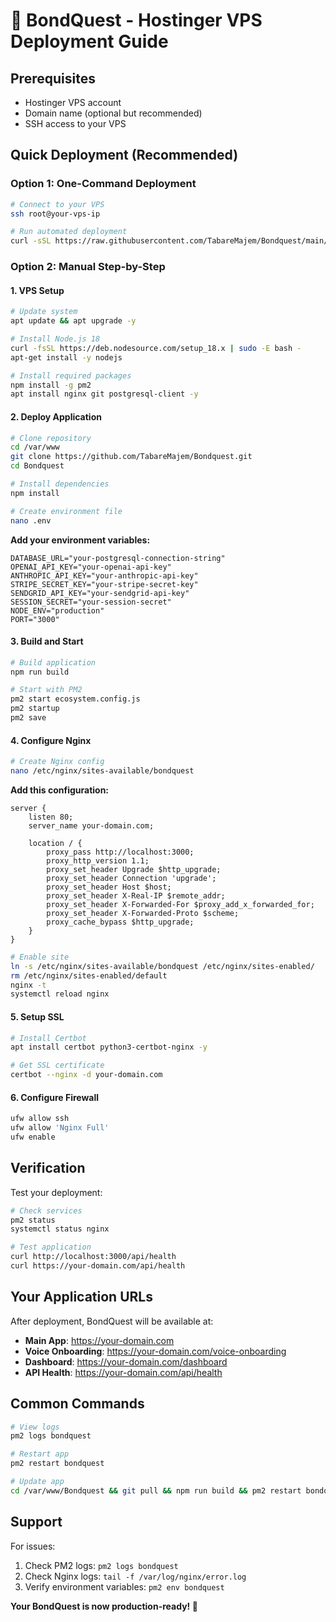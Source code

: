 # 🚀 BondQuest - Hostinger VPS Deployment Guide

## Prerequisites
- Hostinger VPS account
- Domain name (optional but recommended)
- SSH access to your VPS

## Quick Deployment (Recommended)

### Option 1: One-Command Deployment
```bash
# Connect to your VPS
ssh root@your-vps-ip

# Run automated deployment
curl -sSL https://raw.githubusercontent.com/TabareMajem/Bondquest/main/deploy.sh | bash
```

### Option 2: Manual Step-by-Step

#### 1. VPS Setup
```bash
# Update system
apt update && apt upgrade -y

# Install Node.js 18
curl -fsSL https://deb.nodesource.com/setup_18.x | sudo -E bash -
apt-get install -y nodejs

# Install required packages
npm install -g pm2
apt install nginx git postgresql-client -y
```

#### 2. Deploy Application
```bash
# Clone repository
cd /var/www
git clone https://github.com/TabareMajem/Bondquest.git
cd Bondquest

# Install dependencies
npm install

# Create environment file
nano .env
```

**Add your environment variables:**
```env
DATABASE_URL="your-postgresql-connection-string"
OPENAI_API_KEY="your-openai-api-key"
ANTHROPIC_API_KEY="your-anthropic-api-key"
STRIPE_SECRET_KEY="your-stripe-secret-key"
SENDGRID_API_KEY="your-sendgrid-api-key"
SESSION_SECRET="your-session-secret"
NODE_ENV="production"
PORT="3000"
```

#### 3. Build and Start
```bash
# Build application
npm run build

# Start with PM2
pm2 start ecosystem.config.js
pm2 startup
pm2 save
```

#### 4. Configure Nginx
```bash
# Create Nginx config
nano /etc/nginx/sites-available/bondquest
```

**Add this configuration:**
```nginx
server {
    listen 80;
    server_name your-domain.com;
    
    location / {
        proxy_pass http://localhost:3000;
        proxy_http_version 1.1;
        proxy_set_header Upgrade $http_upgrade;
        proxy_set_header Connection 'upgrade';
        proxy_set_header Host $host;
        proxy_set_header X-Real-IP $remote_addr;
        proxy_set_header X-Forwarded-For $proxy_add_x_forwarded_for;
        proxy_set_header X-Forwarded-Proto $scheme;
        proxy_cache_bypass $http_upgrade;
    }
}
```

```bash
# Enable site
ln -s /etc/nginx/sites-available/bondquest /etc/nginx/sites-enabled/
rm /etc/nginx/sites-enabled/default
nginx -t
systemctl reload nginx
```

#### 5. Setup SSL
```bash
# Install Certbot
apt install certbot python3-certbot-nginx -y

# Get SSL certificate
certbot --nginx -d your-domain.com
```

#### 6. Configure Firewall
```bash
ufw allow ssh
ufw allow 'Nginx Full'
ufw enable
```

## Verification

Test your deployment:
```bash
# Check services
pm2 status
systemctl status nginx

# Test application
curl http://localhost:3000/api/health
curl https://your-domain.com/api/health
```

## Your Application URLs

After deployment, BondQuest will be available at:
- **Main App**: https://your-domain.com
- **Voice Onboarding**: https://your-domain.com/voice-onboarding  
- **Dashboard**: https://your-domain.com/dashboard
- **API Health**: https://your-domain.com/api/health

## Common Commands

```bash
# View logs
pm2 logs bondquest

# Restart app
pm2 restart bondquest

# Update app
cd /var/www/Bondquest && git pull && npm run build && pm2 restart bondquest
```

## Support

For issues:
1. Check PM2 logs: `pm2 logs bondquest`
2. Check Nginx logs: `tail -f /var/log/nginx/error.log`
3. Verify environment variables: `pm2 env bondquest`

**Your BondQuest is now production-ready! 🎉** 